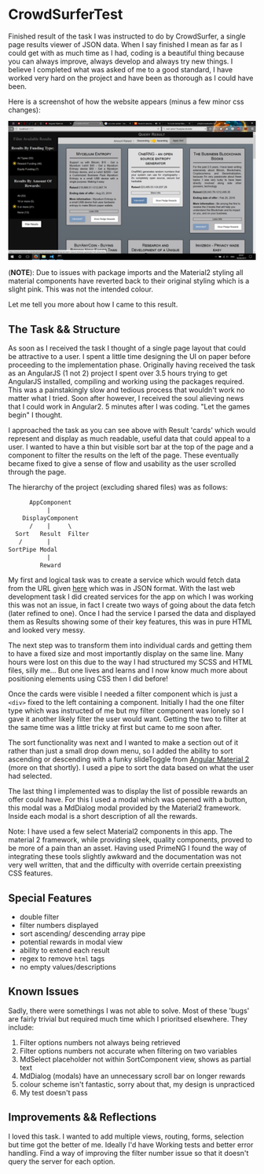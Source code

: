 # CrowdSurferTest

Finished result of the task I was instructed to do by CrowdSurfer, a single page results viewer of JSON data.
When I say finished I mean as far as I could get with as much time as I had, coding is a beautiful thing because you can always improve, always develop and always try new things.
I believe I completed what was asked of me to a good standard, I have worked very hard on the project and have been as thorough as I could have been.

Here is a screenshot of how the website appears (minus a few minor css changes):

![alt text](./ScreenShot.png)

(**NOTE**): Due to issues with package imports and the Material2 styling all material components have reverted back to their original styling which is a slight pink. This was not the intended colour. 

Let me tell you more about how I came to this result.


## The Task && Structure

As soon as I received the task I thought of a single page layout that could be attractive to a user. I spent a little time designing the UI on paper before proceeding to the implementation phase.
Originally having received the task as an AngularJS (1 not 2) project I spent over 3.5 hours trying to get AngularJS installed, compiling and working using the packages required. This was a painstakingly slow and tedious process that wouldn't work no matter what I tried. Soon after however, I received the soul alieving news that I could work in Angular2. 5 minutes after I was coding. "Let the games begin" I thought.

I approached the task as you can see above with Result 'cards' which would represent and display as much readable, useful data that could appeal to a user. I wanted to have a thin but visible sort bar at the top of the page and a component to filter the results on the left of the page. These eventually became fixed to give a sense of flow and usability as the user scrolled through the page.

The hierarchy of the project (excluding shared files) was as follows:

```
      AppComponent
           |
    DisplayComponent
      /    |     \
  Sort   Result  Filter
   /       |
SortPipe Modal
           |
         Reward
```

My first and logical task was to create a service which would fetch data from the URL given [here](https://s3-eu-west-1.amazonaws.com/crowdsurfer-json-dumps/blockchain-projects.json) which was in JSON format. With the last web development task I did created services for the app on which I was working this was not an issue, in fact I create two ways of going about the data fetch (later refined to one). Once I had the service I parsed the data and displayed them as Results showing some of their key features, this was in pure HTML and looked very messy.

The next step was to transform them into individual cards and getting them to have a fixed size and most importantly display on the same line. Many hours were lost on this due to the way I had structured my SCSS and HTML files, silly me... But one lives and learns and I now know much more about positioning elements using CSS then I did before!

Once the cards were visible I needed a filter component which is just a `<div>` fixed to the left containing a component. Initially I had the one filter type which was instructed of me but my filter component was lonely so I gave it another likely filter the user would want. Getting the two to filter at the same time was a little tricky at first but came to me soon after.

The sort functionality was next and I wanted to make a section out of it rather than just a small drop down menu, so I added the ability to sort ascending or descending with a funky slideToggle from [Angular Material 2](https://material.angular.io/) (more on that shortly). I used a pipe to sort the data based on what the user had selected. 

The last thing I implemented was to display the list of possible rewards an offer could have. For this I used a modal which was opened with a button, this modal was a MdDialog modal provided by the Material2 framework. Inside each modal is a short description of all the rewards.

Note: I have used a few select Material2 components in this app. The material 2 framework, while providing sleek, quality components, proved to be more of a pain than an asset. Having used PrimeNG I found the way of integrating these tools slightly awkward and the documentation was not very well written, that and the difficulty with override certain preexisting CSS features. 

## Special Features

- double filter
- filter numbers displayed
- sort ascending/ descending array pipe
- potential rewards in modal view
- ability to extend each result
- regex to remove `html` tags
- no empty values/descriptions

## Known Issues

Sadly, there were somethings I was not able to solve. Most of these 'bugs' are fairly trivial but required much time which I prioritsed elsewhere. They include:
1. Filter options numbers not always being retrieved
2. Filter options numbers not accurate when filtering on two variables
3. MdSelect placeholder not within SortComponent view, shows as partial text
4. MdDialog (modals) have an unnecessary scroll bar on longer rewards
5. colour scheme isn't fantastic, sorry about that, my design is unpracticed
6. My test doesn't pass

## Improvements && Reflections

I loved this task.
I wanted to add multiple views, routing, forms, selection but time got the better of me.
Ideally I'd have Working tests and better error handling.
Find a way of improving the filter number issue so that it doesn't query the server for each option.

